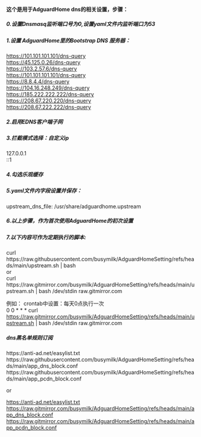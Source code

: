 <h4>这个是用于AdguardHome dns的相关设置，步骤：</h4>
<h5>0.设置Dnsmasq监听端口号为0,设置yaml文件内监听端口为53</h5>
<h5>1.设置 AdguardHome里的Bootstrap DNS 服务器：</h5>

  https://101.101.101.101/dns-query<br>
  https://45.125.0.26/dns-query<br>
  https://103.2.57.6/dns-query<br>
  https://101.101.101.101/dns-query<br>
  https://8.8.4.4/dns-query<br>
  https://104.16.248.249/dns-query<br>
  https://185.222.222.222/dns-query<br>
  https://208.67.220.220/dns-query<br>
  https://208.67.222.222/dns-query<br>

<h5>2.启用EDNS客户端子网</h5>

<h5>3.拦截模式选择：自定义ip</h5>
  127.0.0.1<br>
  ::1<br>
<h5>4.勾选乐观缓存</h5>
<h5>5.yaml文件内字段设置并保存：</h5>

  upstream_dns_file: /usr/share/adguardhome.upstream

<h5>6.以上步骤，作为首次使用AdguardHome的初次设置</h5>

<h5>7.以下内容可作为定期执行的脚本:</h5>
 curl https://raw.githubusercontent.com/busymilk/AdguardHomeSetting/refs/heads/main/upstream.sh | bash<br>
 or<br>
 curl https://raw.gitmirror.com/busymilk/AdguardHomeSetting/refs/heads/main/upstream.sh | bash /dev/stdin raw.gitmirror.com<br>

例如：
crontab中设置：每天0点执行一次<br>
0 0 * * *  curl https://raw.gitmirror.com/busymilk/AdguardHomeSetting/refs/heads/main/upstream.sh | bash /dev/stdin raw.gitmirror.com

<h5>dns黑名单规则订阅</h5>
https://anti-ad.net/easylist.txt<br>
https://raw.githubusercontent.com/busymilk/AdguardHomeSetting/refs/heads/main/app_dns_block.conf<br>
https://raw.githubusercontent.com/busymilk/AdguardHomeSetting/refs/heads/main/app_pcdn_block.conf<br>

or<br>

https://anti-ad.net/easylist.txt<br>
https://raw.gitmirror.com/busymilk/AdguardHomeSetting/refs/heads/main/app_dns_block.conf<br>
https://raw.gitmirror.com/busymilk/AdguardHomeSetting/refs/heads/main/app_pcdn_block.conf<br>
  

 
 



